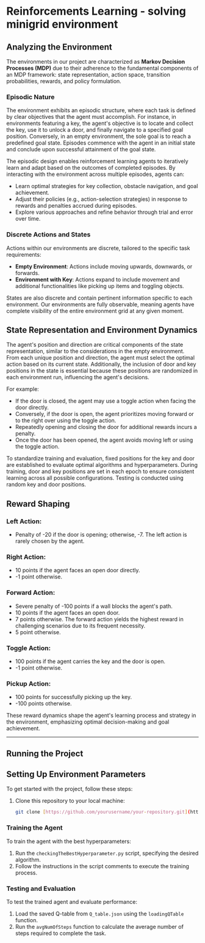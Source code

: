 # Reinforcements Learning - solving minigrid environment

## Analyzing the Environment

The environments in our project are characterized as **Markov Decision Processes (MDP)** due to their adherence to the fundamental components of an MDP framework: state representation, action space, transition probabilities, rewards, and policy formulation.

### Episodic Nature

The environment exhibits an episodic structure, where each task is defined by clear objectives that the agent must accomplish. For instance, in environments featuring a key, the agent's objective is to locate and collect the key, use it to unlock a door, and finally navigate to a specified goal position. Conversely, in an empty environment, the sole goal is to reach a predefined goal state. Episodes commence with the agent in an initial state and conclude upon successful attainment of the goal state.

The episodic design enables reinforcement learning agents to iteratively learn and adapt based on the outcomes of completed episodes. By interacting with the environment across multiple episodes, agents can:

- Learn optimal strategies for key collection, obstacle navigation, and goal achievement.
- Adjust their policies (e.g., action-selection strategies) in response to rewards and penalties accrued during episodes.
- Explore various approaches and refine behavior through trial and error over time.

### Discrete Actions and States

Actions within our environments are discrete, tailored to the specific task requirements:

- **Empty Environment**: Actions include moving upwards, downwards, or forwards.
- **Environment with Key**: Actions expand to include movement and additional functionalities like picking up items and toggling objects.

States are also discrete and contain pertinent information specific to each environment. Our environments are fully observable, meaning agents have complete visibility of the entire environment grid at any given moment.

## State Representation and Environment Dynamics

The agent's position and direction are critical components of the state representation, similar to the considerations in the empty environment. From each unique position and direction, the agent must select the optimal action based on its current state. Additionally, the inclusion of door and key positions in the state is essential because these positions are randomized in each environment run, influencing the agent's decisions.

For example:
- If the door is closed, the agent may use a toggle action when facing the door directly.
- Conversely, if the door is open, the agent prioritizes moving forward or to the right over using the toggle action.
- Repeatedly opening and closing the door for additional rewards incurs a penalty.
- Once the door has been opened, the agent avoids moving left or using the toggle action.

To standardize training and evaluation, fixed positions for the key and door are established to evaluate optimal algorithms and hyperparameters. During training, door and key positions are set in each epoch to ensure consistent learning across all possible configurations. Testing is conducted using random key and door positions.

## Reward Shaping

### Left Action:
- Penalty of -20 if the door is opening; otherwise, -7. The left action is rarely chosen by the agent.

### Right Action:
- 10 points if the agent faces an open door directly.
- -1 point otherwise.

### Forward Action:
- Severe penalty of -100 points if a wall blocks the agent's path.
- 10 points if the agent faces an open door.
- 7 points otherwise. The forward action yields the highest reward in challenging scenarios due to its frequent necessity.
- 5 point otherwise.

### Toggle Action:
- 100 points if the agent carries the key and the door is open.
- -1 point otherwise.

### Pickup Action:
- 100 points for successfully picking up the key.
- -100 points otherwise.

These reward dynamics shape the agent's learning process and strategy in the environment, emphasizing optimal decision-making and goal achievement.

---

## Running the Project

## Setting Up Environment Parameters

To get started with the project, follow these steps:

1. Clone this repository to your local machine:

   ```bash
   git clone [https://github.com/yourusername/your-repository.git](https://github.com/yuvalSaadati/RL---minigrid-.git)
   
### Training the Agent

To train the agent with the best hyperparameters:

1. Run the `checkingTheBestHyperparameter.py` script, specifying the desired algorithm.
2. Follow the instructions in the script comments to execute the training process.

### Testing and Evaluation

To test the trained agent and evaluate performance:

1. Load the saved Q-table from `Q_table.json` using the `loadingQTable` function.
2. Run the `avgNumOfSteps` function to calculate the average number of steps required to complete the task.


